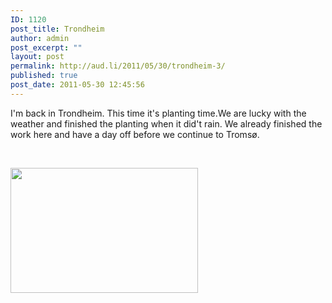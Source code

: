 ```yaml
---
ID: 1120
post_title: Trondheim
author: admin
post_excerpt: ""
layout: post
permalink: http://aud.li/2011/05/30/trondheim-3/
published: true
post_date: 2011-05-30 12:45:56
---
```

I'm back in Trondheim. This time it's planting time.We are lucky with the weather and finished the planting when it did't rain. We already finished the work here and have a day off before we continue to Tromsø.

&nbsp;

<a href="http://aud.li/wp-content/uploads/2011/05/IMG_4627-Bearbeitet.jpg"><img class="aligncenter size-medium wp-image-1134" title="IMG_4627-Bearbeitet" src="http://aud.li/wp-content/uploads/2011/05/IMG_4627-Bearbeitet-300x200.jpg" alt="" width="300" height="200" /></a>

&nbsp;